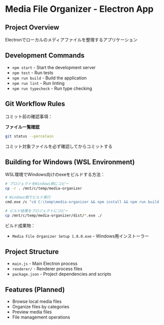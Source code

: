 # Media File Organizer - Electron App

## Project Overview
Electronでローカルのメディアファイルを整理するアプリケーション

## Development Commands
- `npm start` - Start the development server
- `npm test` - Run tests
- `npm run build` - Build the application
- `npm run lint` - Run linting
- `npm run typecheck` - Run type checking

## Git Workflow Rules
コミット前の確認事項：

**ファイル一覧確認**
```bash
git status --porcelain
```
コミット対象ファイルを必ず確認してからコミットする

## Building for Windows (WSL Environment)
WSL環境でWindows向けのexeをビルドする方法：

```bash
# プロジェクトをWindows側にコピー
cp -r . /mnt/c/temp/media-organizer

# Windows側でビルド実行
cmd.exe /c "cd C:\temp\media-organizer && npm install && npm run build:win"

# ビルド結果をプロジェクトにコピー
cp /mnt/c/temp/media-organizer/dist/*.exe ./
```

ビルド成果物：
- `Media File Organizer Setup 1.0.0.exe` - Windows用インストーラー

## Project Structure
- `main.js` - Main Electron process
- `renderer/` - Renderer process files
- `package.json` - Project dependencies and scripts

## Features (Planned)
- Browse local media files
- Organize files by categories
- Preview media files
- File management operations